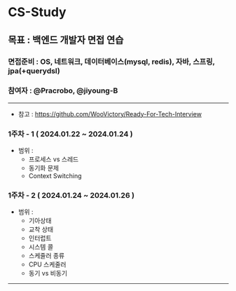 # CS-Study
## 목표 : 백엔드 개발자 면접 연습

### 면접준비 : OS, 네트워크, 데이터베이스(mysql, redis), 자바, 스프링, jpa(+querydsl)
### 참여자 : @Pracrobo, @jiyoung-B

---
* 참고 : https://github.com/WooVictory/Ready-For-Tech-Interview
### 1주차 - 1 ( 2024.01.22 ~ 2024.01.24 )
- 범위 :
  - 프로세스 vs 스레드
  - 동기화 문제
  - Context Switching

### 1주차 - 2 ( 2024.01.24 ~ 2024.01.26 )

* 범위 :
  - 기아상태
  - 교착 상태
  - 인터럽트
  - 시스템 콜
  - 스케줄러 종류
  - CPU 스케줄러
  - 동기 vs 비동기

---






